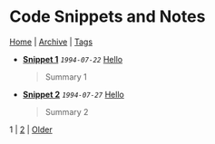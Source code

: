# Code Snippets and Notes

[Home](./README.md) | [Archive](index/archive.md) | [Tags](index/tags.md)

- __[Snippet 1](src/1994/7/22/s1/README.md)__
  _`1994-07-22`_
  [Hello](index/tags.md#Hello)

  > Summary 1
- __[Snippet 2](src/1994/7/27/s2/README.md)__
  _`1994-07-27`_
  [Hello](index/tags.md#Hello)

  > Summary 2

1 | [2](index/pages/2.md) | [Older](index/pages/2.md)